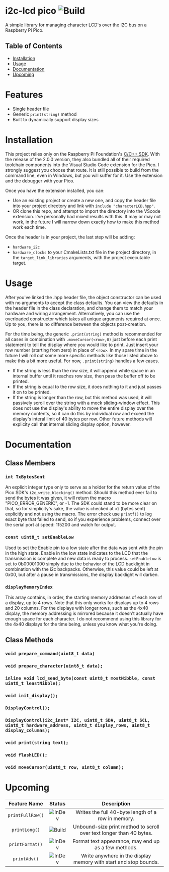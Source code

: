 # i2c-lcd pico  ![Build](https://img.shields.io/badge/Build-Passing-green)
A simple library for managing character LCD's over the I2C bus on a Raspberry Pi Pico.


## Table of Contents
- [Installation](#installation)
- [Usage](#usage)
- [Documentation](#documentation)
- [Upcoming](#upcoming)

# Features
- Single header file
- Generic `print(string)` method
- Built to dynamically support display sizes

# Installation

This project relies only on the Raspberry Pi Foundation's [C/C++ SDK](https://github.com/raspberrypi/pico-sdk). With the release of the 2.0.0 version, they also bundled all of their required toolchain components into the Visual Studio Code extension for the Pico. I strongly suggest you choose that route. It is still possible to build from the command line, even in Windows, but you will suffer for it. Use the extension and the debugger with your Pico. 

Once you have the extension installed, you can:
- Use an existing project or create a new one, and copy the header file into your project directory and link with `include "characterLCD.hpp"`.
- OR clone this repo, and attempt to import the directory into the VScode extension. I've personally had mixed results with this. It may or may not work, in the future I will narrow down exactly how to make this method work each time.

Once the header is in your project, the last step will be adding:
- `hardware_i2c`
- `hardware_clocks`
to your CmakeLists.txt file in the project directory, in the `target_link_libraries` arguments, with the project executable target. 

# Usage
After you've linked the .hpp header file, the object constructor can be used with no arguments to accept the class defaults. You can view the defaults in the header file in the class declaration, and change them to match your hardware and wiring arrangement. Alternatively, you can use the overloaded constructor which takes all unique arguments required at once. Up to you, there is no difference between the objects post-creation. 

For the time being, the generic `.print(string)` method is recommended for all cases in combination with `.moveCursor(<row>,0)` just before each print statement to tell the display where you would like to print. Just insert your row number (starting from zero) in place of `<row>`. In my spare time in the future I will roll out some more specific methods like those listed above to make this a bit more useful. For now, `.print(string)` handles a few cases.
- If the string is less than the row size, it will append white space in an internal buffer until it reaches row size, then pass the buffer off to be printed.
- If the string is equal to the row size, it does nothing to it and just passes it on to be printed.
- If the string is longer than the row, but this method was used, it will passively scroll over the string with a mock sliding-window effect. This does not use the display's ability to move the entire display over the memory contents, so it can do this by individual row and exceed the display's interal limit of 40 bytes per row. Other future methods will explicity call that internal sliding display option, however. 

# Documentation
## Class Members
### `int TxBytesSent` 
An explicit integer type only to serve as a holder for the return value of the Pico SDK's `i2c_write_blocking()` method. Should this method ever fail to send the bytes it was given, it will return the macro "PICO_ERROR_GENERIC", or -1. The SDK could stand to be more clear on that, so for simplicity's sake, the value is checked at `<1` (bytes sent) explicitly and not using the macro. The error check use `printf()` to log exact byte that failed to send, so if you experience problems, connect over the serial port at speed: 115200 and watch for output.

### `const uint8_t setEnableLow` 
Used to set the Enable pin to a low state after the data was sent with the pin in the high state. Enable in the low state indicates to the LCD that the transmission is complete and new data is ready to process. `setEnableLow` is set to 0b00001000 simply due to the behavior of the LCD backlight in combination with the i2c backpacks. Otherwise, this value could be left at 0x00, but after a pause in transmissions, the display backlight will darken.

### `displayMemoryIndex` 
This array contains, in order, the starting memory addresses of each row of a display, up to 4 rows. Note that this only works for displays up to 4 rows and 20 columns. For the displays with longer rows, such as the 4x40 display, the memory addressing is mirrored because it doesn't actually have enough space for each character. I do not recommend using this library for the 4x40 displays for the time being, unless you know what you're doing.


## Class Methods


### `void prepare_command(uint8_t data)`
### `void prepare_character(uint8_t data);`
### `inline void lcd_send_byte(const uint8_t mostNibble, const uint8_t leastNibble);`
### `void init_display();`


### `DisplayControl();`
### `DisplayControl(i2c_inst* I2C, uint8_t SDA, uint8_t SCL, uint8_t hardware_address, uint8_t display_rows, uint8_t display_columns);`
### `void print(string text);`
### `void flashLED();`
### `void moveCursor(uint8_t row, uint8_t column);`

# Upcoming

[//]: # (Feature table!)

| Feature Name | Status | Description |
| :-----------: | :-----------: | :-----------:
| `printFullRow()` | ![InDev](https://img.shields.io/badge/In_Development-red) | Writes the full 40-byte length of a row in memory. |
| `printLong()` | ![Build](https://img.shields.io/badge/Experimental-yellow) | Unbound-size print method to scroll over text longer than 40 bytes. |
| `printFormat()` | ![InDev](https://img.shields.io/badge/In_Development-red) | Format text appearance, may end up as a few methods. |
| `printAdv()` | ![InDev](https://img.shields.io/badge/In_Development-red) | Write anywhere in the display memory with start and stop bounds. |